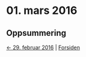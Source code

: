 # 01. mars 2016

## Oppsummering

[<- 29. februar 2016](../02/2016-02-29.md)  |  [Forsiden](../../index.md)